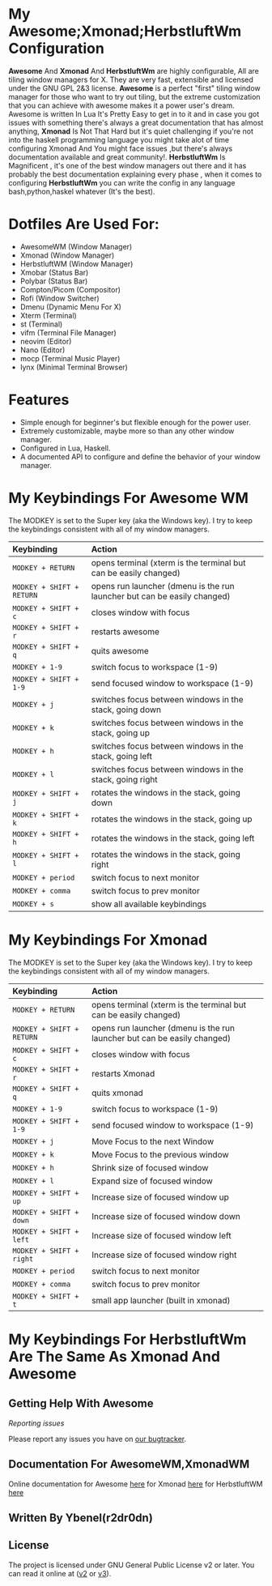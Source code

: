 # My Awesome;Xmonad;HerbstluftWm Configuration
**Awesome** And **Xmonad** And **HerbstluftWm** are highly configurable, All are tiling window managers for X. They are very fast, extensible and licensed under the GNU GPL 2&3 license.  **Awesome** is a perfect "first" tiling window manager for those who want to try out tiling, but the extreme customization that you can achieve with awesome makes it a power user's dream.  Awesome is written In Lua It's Pretty Easy to get in to it and in case you got issues with something there's always a great documentation that has almost anything, **Xmonad** Is Not That Hard but it's quiet challenging if you're not into the haskell programming language you might take alot of time configuring Xmonad And You might face issues ,but there's always documentation available and great community!.
**HerbstluftWm** Is Magnificent , it's one of the best window managers out there and it has probably the best documentation explaining every phase , when it comes to configuring **HerbstluftWm** you can write the config in any language bash,python,haskel whatever (It's the best).

# Dotfiles Are Used For:
* AwesomeWM (Window Manager)
* Xmonad (Window Manager)
* HerbstluftWM (Window Manager)
* Xmobar (Status Bar)
* Polybar (Status Bar)
* Compton/Picom (Compositor)
* Rofi (Window Switcher)
* Dmenu (Dynamic Menu For X)
* Xterm (Terminal)
* st (Terminal)
* vifm (Terminal File Manager)
* neovim (Editor)
* Nano (Editor)
* mocp (Terminal Music Player)
* lynx (Minimal Terminal Browser)

# Features

* Simple enough for beginner's but flexible enough for the power user.
* Extremely customizable, maybe more so than any other window manager.
* Configured in Lua, Haskell.
* A documented API to configure and define the behavior of your window manager.

# My Keybindings For Awesome WM

The MODKEY is set to the Super key (aka the Windows key).  I try to keep the
keybindings consistent with all of my window managers.

| Keybinding | Action |
| :--- | :--- |
| `MODKEY + RETURN` | opens terminal (xterm is the terminal but can be easily changed) |
| `MODKEY + SHIFT + RETURN` | opens run launcher (dmenu is the run launcher but can be easily changed) |
| `MODKEY + SHIFT + c` | closes window with focus |
| `MODKEY + SHIFT + r` | restarts awesome |
| `MODKEY + SHIFT + q` | quits awesome |
| `MODKEY + 1-9` | switch focus to workspace (1-9) |
| `MODKEY + SHIFT + 1-9` | send focused window to workspace (1-9) |
| `MODKEY + j` | switches focus between windows in the stack, going down |
| `MODKEY + k` | switches focus between windows in the stack, going up |
| `MODKEY + h` | switches focus between windows in the stack, going left |
| `MODKEY + l` | switches focus between windows in the stack, going right |
| `MODKEY + SHIFT + j` | rotates the windows in the stack, going down|
| `MODKEY + SHIFT + k` | rotates the windows in the stack, going up |
| `MODKEY + SHIFT + h` | rotates the windows in the stack, going left|
| `MODKEY + SHIFT + l` | rotates the windows in the stack, going right |
| `MODKEY + period` | switch focus to next monitor |
| `MODKEY + comma` | switch focus to prev monitor |
| `MODKEY + s` | show all available keybindings |

# My Keybindings For Xmonad

The MODKEY is set to the Super key (aka the Windows key).  I try to keep the
keybindings consistent with all of my window managers.

| Keybinding | Action |
| :--- | :--- |
| `MODKEY + RETURN` | opens terminal (xterm is the terminal but can be easily changed) |
| `MODKEY + SHIFT + RETURN` | opens run launcher (dmenu is the run launcher but can be easily changed) |
| `MODKEY + SHIFT + c` | closes window with focus |
| `MODKEY + SHIFT + r` | restarts Xmonad |
| `MODKEY + SHIFT + q` | quits xmonad |
| `MODKEY + 1-9` | switch focus to workspace (1-9) |
| `MODKEY + SHIFT + 1-9` | send focused window to workspace (1-9) |
| `MODKEY + j` | Move Focus to the next Window |
| `MODKEY + k` | Move Focus to the previous window |
| `MODKEY + h` | Shrink size of focused window |
| `MODKEY + l` | Expand size of focused window |
| `MODKEY + SHIFT + up` | Increase size of focused window up |
| `MODKEY + SHIFT + down` | Increase size of focused window down |
| `MODKEY + SHIFT + left` | Increase size of focused window left |
| `MODKEY + SHIFT + right` | Increase size of focused window right |
| `MODKEY + period` | switch focus to next monitor |
| `MODKEY + comma` | switch focus to prev monitor |
| `MODKEY + SHIFT + t` | small app launcher (built in xmonad) |


# My Keybindings For HerbstluftWm Are The Same As Xmonad And Awesome

## Getting Help With Awesome
*Reporting issues*

Please report any issues you have on [our bugtracker](https://github.com/r2dr0dn/dotfiles/issues).

## Documentation For AwesomeWM,XmonadWM

Online documentation for Awesome [here](https://awesomewm.org/apidoc/) for Xmonad [here](https://xmonad.org/documentation.html) for HerbstluftWM [here](https://herbstluftwm.org/herbstluftwm.html)
## 

## Written By Ybenel(r2dr0dn)

## License

The project is licensed under GNU General Public License v2 or later.
You can read it online at ([v2](http://www.gnu.org/licenses/gpl-2.0.html)
or [v3](http://www.gnu.org/licenses/gpl.html)).
